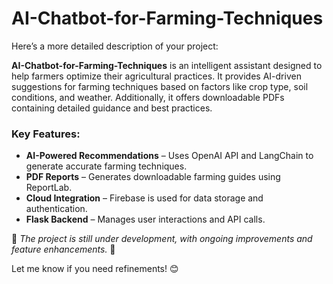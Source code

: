 # AI-Chatbot-for-Farming-Techniques
Here’s a more detailed description of your project:

**AI-Chatbot-for-Farming-Techniques** is an intelligent assistant designed to help farmers optimize their agricultural practices. It provides AI-driven suggestions for farming techniques based on factors like crop type, soil conditions, and weather. Additionally, it offers downloadable PDFs containing detailed guidance and best practices.  

### **Key Features:**
- **AI-Powered Recommendations** – Uses OpenAI API and LangChain to generate accurate farming techniques.  
- **PDF Reports** – Generates downloadable farming guides using ReportLab.  
- **Cloud Integration** – Firebase is used for data storage and authentication.  
- **Flask Backend** – Manages user interactions and API calls.  

🚧 *The project is still under development, with ongoing improvements and feature enhancements.* 🚀  

Let me know if you need refinements! 😊
